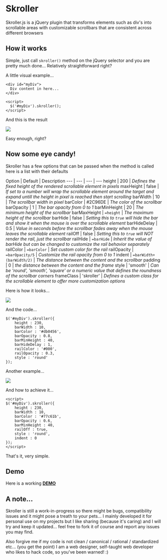 Skroller
========

Skroller.js is a jQuery plugin that transforms elements such as div's into scrollable areas with customizable scrollbars that are consistent across different browsers

How it works
------------

Simple, just call `skroller()` method on the jQuery selector and you are pretty much done... Relatively straightforward right?

A little visual example...

```
<div id="myDiv">
  Div content in here...
</div>

<script>
  $('#myDiv').skroller();
</script>
```
And this is the result

![](http://www.morellowebdesign.com/public/skroller/Skroller_1.jpg)

Easy enough, right?


Now some eye candy!
-------------------

Skroller has a few options that can be passed when the method is called here is a list with their defaults

Option | Default | Description
--- | --- | --- | ---
height | 200 | _Defines the fixed height of the rendered scrollable element in pixels_
maxHeight | false | _If set to a number will wrap the scrollable element around the target and expand untill the height in pixel is reached then start scrolling_
barWidth | 10 | _The scrollbar width in pixel_
barColor | #2C96DE | _The color of the scrollbar_
barOpacity | 1 | _The bar opacity from 0 to 1_
barMinHeight | 20 | _The minimum height of the scrollbar_
barMaxHeight | `=height` | _The maximum height of the scrollbar_
barHide | false | _Setting this to `true` will hide the bar and show it when the mouse is over the scrollable element_
barHideDelay | 0.5 | _Value in seconds before the scrollbar fades away when the mouse leaves the scrollable element_
railOff | false | _Setting this to `true` will NOT render the rail, just the scrollbar_
railHide | `=barHide` | _Inherit the value of barHide but can be changed to customize the rail behavior separately_
railColor | `=barColor` | _Set custom color for the rail_
railOpacity | `=barOpacity/5` | _Customize the rail opacity from 0 to 1_
indent | `=barWidth+(barWidth/2)` | _The distance between the content and the scrollbar_
padding | 0 | _the distance between the content and the frame_
style | 'smooth' | _Can be 'round', 'smooth', 'square' or a numeric value that defines the roundness of the scrollbar corners_
frameClass | 'skroller' | _Defines a custom class for the scrollable element to offer more customization options_

Here is how it looks...

![](http://www.morellowebdesign.com/public/skroller/Skroller_3.jpg)

And the code...

```
$('#myDiv').skroller({
	height : 230,
	barWidth : 10,
	barColor : '#db0456',
	barOpacity : 0.8,
	barMinHeight : 40,
	barHideDelay : 1,
	railColor : '#000',
	railOpacity : 0.3,
	style : 'round'
});
```

Another example...

![](http://www.morellowebdesign.com/public/skroller/Skroller_2.jpg)

And how to achieve it...

```
<script>
$('#myDiv').skroller({
	height : 230,
	barWidth : 10,
	barColor : '#77c61b',
	barOpacity : 0.6,
	barMinHeight : 40,
	railOff : true,
	style : 'round',
	indent : 0
});
</script>
```


That's it, very simple.

Demo
----
Here is a working **[DEMO](http://www.morellowebdesign.com/samples/skroller/)**

A note...
---------

Skroller is still a work-in-progress so there might be bugs, compatibility issues and it might pose a treath to your pets... I mainly developed it for personal use on my projects but I like sharing (because it's caring) and I will try and keep it updated... feel free to fork it of course and report any issues you may find.

Also forgive me if my code is not clean / canonical / rational / standardized etc... (you get the point) I am a web designer, self-taught web developer who likes to hack code, so you've been warned! :)





